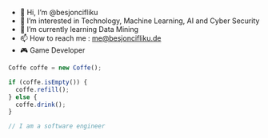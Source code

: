 - 👋 Hi, I’m @besjoncifliku
- 👀 I’m interested in Technology, Machine Learning, AI and Cyber Security
- 🌱 I’m currently learning Data Mining
- 📫 How to reach me : me@besjoncifliku.de
- 🎮 Game Developer 

```javascript
Coffe coffe = new Coffe();

if (coffe.isEmpty()) {
  coffe.refill();
} else {
  coffe.drink();
}

// I am a software engineer 
```

<!---
besjoncifliku/besjoncifliku is a ✨ special ✨ repository because its `README.md` (this file) appears on your GitHub profile.
You can click the Preview link to take a look at your changes.
--->
